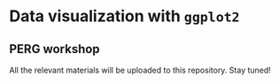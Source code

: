 # Data visualization with `ggplot2`
## PERG workshop

All the relevant materials will be uploaded to this repository. Stay tuned!
